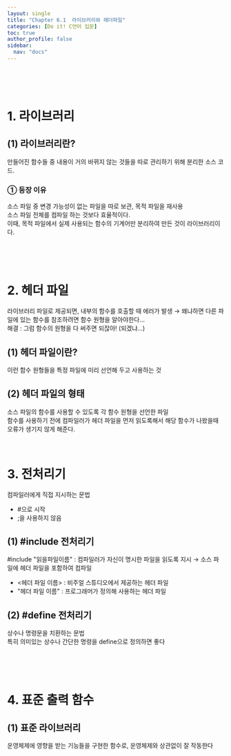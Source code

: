 ```yaml
---
layout: single
title: "Chapter 6.1  라이브러리와 헤더파일"
categories: [Do it! C언어 입문]
toc: true
author_profile: false
sidebar:
  nav: "docs"
---
```

<br><br><br>

# 1. 라이브러리
## (1) 라이브러리란?
만들어진 함수들 중 내용이 거의 바뀌지 않는 것들을 따로 관리하기 위해 분리한 소스 코드.
### ① 등장 이유
소스 파일 중 변경 가능성이 없는 파일을 따로 보관, 목적 파일을 재사용 <br>
소스 파일 전체를 컴파일 하는 것보다 효율적이다. <br>
이때, 목적 파일에서 실제 사용되는 함수의 기계어만 분리하여 만든 것이 라이브러리이다.

<br><br><br>

# 2. 헤더 파일
라이브러리 파일로 제공되면, 내부의 함수를 호출할 때 에러가 발생 → 왜냐하면 다른 파일에 있는 함수를 참조하려면 함수 원형을 알아야한다...<br>
해결 : 그럼 함수의 원형을 다 써주면 되잖아! (되겠냐...) <br>
## (1) 헤더 파일이란?
이런 함수 원형들을 특정 파일에 미리 선언해 두고 사용하는 것
## (2) 헤더 파일의 형태
소스 파일의 함수를 사용할 수 있도록 각 함수 원형을 선언한 파일<br>
함수를 사용하기 전에 컴파일러가 헤더 파일을 먼저 읽도록해서 해당 함수가 나왔을때 오류가 생기지 않게 해준다.
<br><br><br>

# 3. 전처리기
컴파일러에게 직접 지시하는 문법
* #으로 시작
* ;을 사용하지 않음

## (1) #include 전처리기
#include "읽을파일이름" : 컴파일러가 자신이 명시한 파일을 읽도록 지시 → 소스 파일에 헤더 파일을 포함하여 컴파일
* <헤더 파일 이름> : 비주얼 스튜디오에서 제공하는 헤더 파일
* "헤더 파일 이름" : 프로그래머가 정의해 사용하는 헤더 파일

## (2) #define 전처리기
상수나 명령문을 치환하는 문법<br>
특히 의미있는 상수나 간단한 명령을 define으로 정의하면 좋다

<br><br><br>

# 4. 표준 출력 함수

## (1) 표준 라이브러리
운영체제에 영향을 받는 기능들을 구현한 함수로, 운영체제와 상관없이 잘 작동한다